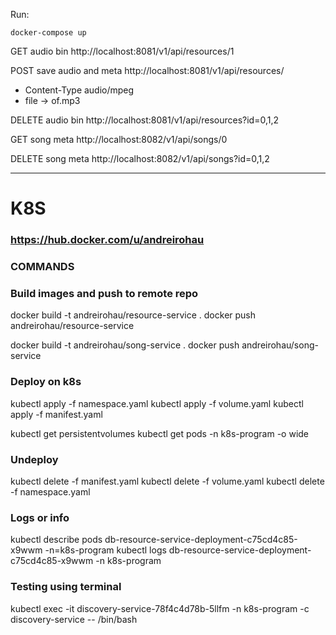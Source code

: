 Run:
 ```
 docker-compose up
 ```
















GET audio bin
http://localhost:8081/v1/api/resources/1

POST save audio and meta
http://localhost:8081/v1/api/resources/
- Content-Type audio/mpeg
- file -> of.mp3

DELETE audio bin
http://localhost:8081/v1/api/resources?id=0,1,2



GET song meta
http://localhost:8082/v1/api/songs/0

DELETE song meta
http://localhost:8082/v1/api/songs?id=0,1,2



---
# K8S
### https://hub.docker.com/u/andreirohau

### COMMANDS

### Build images and push to remote repo
docker build -t andreirohau/resource-service .
docker push andreirohau/resource-service

docker build -t andreirohau/song-service .
docker push andreirohau/song-service

### Deploy on k8s
kubectl apply -f namespace.yaml
kubectl apply -f volume.yaml
kubectl apply -f manifest.yaml

kubectl get persistentvolumes
kubectl get pods -n k8s-program -o wide

### Undeploy
kubectl delete -f manifest.yaml
kubectl delete -f volume.yaml
kubectl delete -f namespace.yaml

### Logs or info
kubectl describe pods db-resource-service-deployment-c75cd4c85-x9wwm -n=k8s-program
kubectl logs db-resource-service-deployment-c75cd4c85-x9wwm -n k8s-program

### Testing using terminal
kubectl exec -it discovery-service-78f4c4d78b-5llfm -n k8s-program -c discovery-service -- /bin/bash









